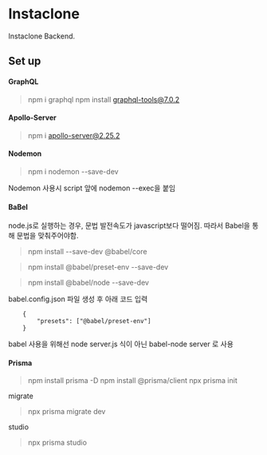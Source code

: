 # Instaclone

Instaclone Backend.

## Set up

#### GraphQL

> npm i graphql
> npm install graphql-tools@7.0.2

#### Apollo-Server

> npm i apollo-server@2.25.2

#### Nodemon

> npm i nodemon --save-dev

Nodemon 사용시 script 앞에 nodemon --exec을 붙임

#### BaBel

node.js로 실행하는 경우, 문법 발전속도가 javascript보다 떨어짐.
따라서 Babel을 통해 문법을 맞춰주어야함.

> npm install --save-dev @babel/core

> npm install @babel/preset-env --save-dev

> npm install @babel/node --save-dev

babel.config.json 파일 생성 후 아래 코드 입력

```
    {
        "presets": ["@babel/preset-env"]
    }
```

babel 사용을 위해선 node server.js 식이 아닌 babel-node server 로 사용

#### Prisma

> npm install prisma -D
> npm install @prisma/client
> npx prisma init

migrate

> npx prisma migrate dev

studio

> npx prisma studio
